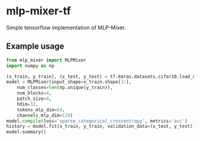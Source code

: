 # mlp-mixer-tf


Simple tensorflow implementation of MLP-Mixer.

## Example usage
```python
from mlp_mixer import MLPMixer
import numpy as np

(x_train, y_train), (x_test, y_test) = tf.keras.datasets.cifar10.load_data()
model = MLPMixer(input_shape=x_train.shape[1:],
	num_classes=len(np.unique(y_train)), 
	num_blocks=4, 
	patch_size=8,
	hdim=32, 
	tokens_mlp_dim=64,
	channels_mlp_dim=128)
model.compile(loss='sparse_categorical_crossentropy', metrics='acc')
history = model.fit(x_train, y_train, validation_data=(x_test, y_test))
model.summary()
```
